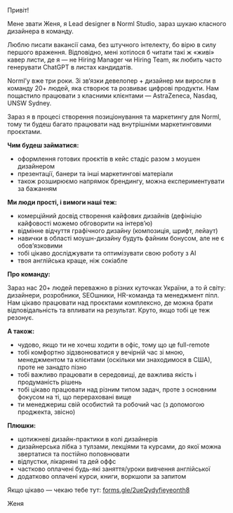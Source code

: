 Привіт!

Мене звати Женя, я Lead designer в Norml Studio, зараз шукаю класного
дизайнера в команду.  
  
Люблю писати вакансії сама, без штучного інтелекту, бо вірю в силу першого
враження. Відповідно, мені хотілося б читати такі ж «живі» кавер листи, де я —
не Hiring Manager чи Hiring Team, як любить часто генерувати ChatGPT в листах
кандидатів.  
  
Norml’у вже три роки. Зі зв‘язки девелопер + дизайнер ми виросли в команду 20+
людей, яка створює та розвиває цифрові продукти. Нам пощастило працювати з
класними клієнтами — AstraZeneca, Nasdaq, UNSW Sydney.  
  
Зараз я в процесі створення позиціонування та маркетингу для Norml, тому ти
будеш багато працювати над внутрішніми маркетинговими проєктами.

  
**Чим будеш займатися:**

  * оформлення готових проєктів в кейс стадіс разом з моушен дизайнером
  * презентації, банери та інші маркетингові матеріали
  * також розширюємо напрямок брендингу, можна експериментувати за бажанням

  
**Ми люди прості, і вимоги наші теж:**

  * комерційний досвід створення кайфових дизайнів (дефініцію кайфовості можемо обговорити на інтерв’ю)
  * відмінне відчуття графічного дизайну (композиція, шрифт, лейаут)
  * навички в області моушн-дизайну будуть файним бонусом, але не є обов’язковими
  * тобі цікаво досліджувати та оптимізувати свою роботу з АІ
  * твоя англійська краще, ніж сокіабле

  
**Про команду:**

Зараз нас 20+ людей переважно в різних куточках України, а то й світу:
дизайнери, розробники, SEOшники, HR-команда та менеджмент піпл. Нам цікаво
працювати над проєктами комплексно, де можна брати відповідальність та
впливати на результат. Круто, якщо тобі це теж резонує.

  
**А також:**

  * чудово, якщо ти не хочеш ходити в офіс, тому що це full-remote
  * тобі комфортно зідзвонюватися у вечірній час зі мною, менеджментом та клієнтами (оскільки ми знаходимося в США), проте не занадто пізно
  * тобі важливо працювати в середовищі, де важлива якість і продуманість рішень
  * тобі цікаво працювати над різним типом задач, проте з основним фокусом на ті, що перераховані вище
  * ти менеджериш свій особистий та робочий час (з допомогою проджекта, звісно)

  
**Плюшки:**

  * щотижневі дизайн-практики в колі дизайнерів
  * дизайнерська лібка з тулзами, лекціями та курсами, до якої можна звертатися та постійно поповнювати
  * відпустки, лікарняні та дей оффс
  * частково оплачені будь-які заняття/уроки вивчення англійської
  * додатково оплачені курси, книги, воркшопи за запитом

  
Якщо цікаво — чекаю тебе тут:
[forms.gle/2ueQydyfieyeonth8](https://forms.gle/2ueQydyfieyeonth8)

Женя
